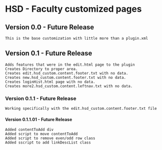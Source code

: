# HSD - Faculty customized pages

## Version 0.0 - Future Release
    This is the base customization with little more than a plugin.xml

## Version 0.1 - Future Release
    Adds features that were in the edit.html page to the plugin
    Creates Directory to proper area. 
    Creates edit.hsd_custom.content.footer.txt with no data.
    Creates new.hsd_custom.content.footer.txt with no data.
    Creates loginHist.html page with no data.
    Creates more2.hsd_custom.content.leftnav.txt with no data.

### Version 0.1.1 - Future Release
    Working specifically with the edit.hsd_custom.content.footer.txt file

#### Version 0.1.1.01 - Future Release
    Added contentToAdd div
    Added script to move contentToAdd
    Added script to remove even/odd row class
    Added sscript to add linkDescList class
    